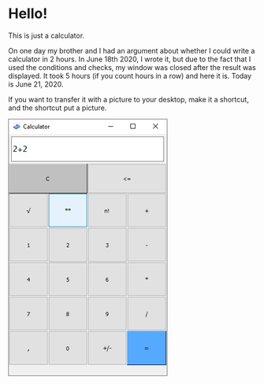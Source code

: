 # Hello!
This is just a calculator.

On one day my brother and I had an argument about whether I could write a calculator in 2 hours. In June 18th 2020, I wrote it, but due to the fact that I used the conditions and checks, my window was closed after the result was displayed.
It took 5 hours (if you count hours in a row) and here it is.
Today is June 21, 2020.

If you want to transfer it with a picture to your desktop, make it a shortcut, and the shortcut put a picture.

![calculator view](calculator_image.jpg)

